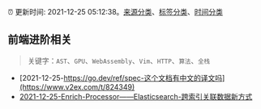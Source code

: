 :alarm_clock: 更新时间: 2021-12-25 05:12:38。[来源分类](../README.md)、[标签分类](../TAGS.md)、[时间分类](../TIMELINE.md)

## 前端进阶相关


> 关键字：`AST`、`GPU`、`WebAssembly`、`Vim`、`HTTP`、`算法`、`全栈`



- [2021-12-25-https://go.dev/ref/spec-这个文档有中文的译文吗](https://www.v2ex.com/t/824349) 
- [2021-12-25-Enrich-Processor——Elasticsearch-跨索引关联数据新方式](https://toutiao.io/k/igeh9aw) 